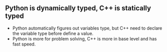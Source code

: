 ## Python is **dynamically typed**, C++ is **statically typed**

- Python automatically figures out variables type, but C++ need to declare the variable type before define a value. 
- Python is more for problem solving, C++ is more in base level and has fast speed. 
